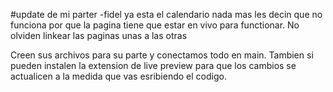 #update de mi parter -fidel
ya esta el calendario nada mas les decin que no funciona por que la pagina tiene que estar en vivo para functionar.
No olviden linkear las paginas unas a las otras



Creen sus archivos para su parte y conectamos todo en main.
Tambien si pueden instalen la extension de live preview para que los cambios se actualicen a la medida que vas esribiendo el codigo.
